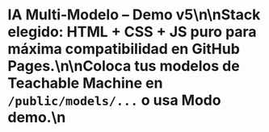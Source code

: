 # IA Multi‑Modelo – Demo v5\n\nStack elegido: **HTML + CSS + JS puro** para máxima compatibilidad en GitHub Pages.\n\nColoca tus modelos de Teachable Machine en `/public/models/...` o usa Modo demo.\n